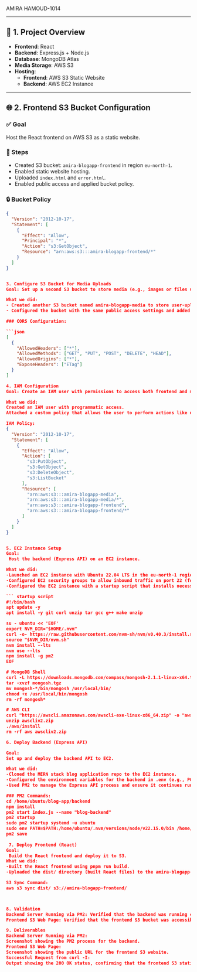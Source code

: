 AMIRA HAMOUD-1014

---

## 🚀 1. Project Overview

- **Frontend**: React
- **Backend**: Express.js + Node.js
- **Database**: MongoDB Atlas
- **Media Storage**: AWS S3
- **Hosting**:  
  - **Frontend**: AWS S3 Static Website  
  - **Backend**: AWS EC2 Instance

---

## 🌐 2. Frontend S3 Bucket Configuration

### ✅ Goal

Host the React frontend on AWS S3 as a static website.

### 🔧 Steps

- Created S3 bucket: `amira-blogapp-frontend` in region `eu-north-1`.
- Enabled static website hosting.
- Uploaded `index.html` and `error.html`.
- Enabled public access and applied bucket policy.

### 🔒 Bucket Policy

```json
{
  "Version": "2012-10-17", 
  "Statement": [
    {
      "Effect": "Allow",
      "Principal": "*", 
      "Action": "s3:GetObject",
      "Resource": "arn:aws:s3:::amira-blogapp-frontend/*"
    }
  ]
}


3. Configure S3 Bucket for Media Uploads
Goal: Set up a second S3 bucket to store media (e.g., images or files uploaded by users).

What we did:
- Created another S3 bucket named amira-blogapp-media to store user-uploaded files and media.
- Configured the bucket with the same public access settings and added CORS (Cross-Origin Resource Sharing) - configuration to allow all origins and methods for file uploads and access.

### CORS Configuration:

```json
[
  {
    "AllowedHeaders": ["*"],
    "AllowedMethods": ["GET", "PUT", "POST", "DELETE", "HEAD"],
    "AllowedOrigins": ["*"],
    "ExposeHeaders": ["ETag"]
  }
]

4. IAM Configuration
Goal: Create an IAM user with permissions to access both frontend and media S3 buckets.

What we did:
Created an IAM user with programmatic access.
Attached a custom policy that allows the user to perform actions like uploading, getting, deleting, and listing objects for both amira-blogapp-frontend and amira-blogapp-media S3 buckets.

IAM Policy:
{
  "Version": "2012-10-17",
  "Statement": [
    {
      "Effect": "Allow",
      "Action": [
        "s3:PutObject",
        "s3:GetObject",
        "s3:DeleteObject",
        "s3:ListBucket"
      ],
      "Resource": [
        "arn:aws:s3:::amira-blogapp-media",
        "arn:aws:s3:::amira-blogapp-media/*",
        "arn:aws:s3:::amira-blogapp-frontend",
        "arn:aws:s3:::amira-blogapp-frontend/*"
      ]
    }
  ]
}


5. EC2 Instance Setup
Goal:
 Host the backend (Express API) on an EC2 instance.

What we did:
-Launched an EC2 instance with Ubuntu 22.04 LTS in the eu-north-1 region.
-Configured EC2 security groups to allow inbound traffic on port 22 (for SSH access) and port 5000 (for backend API).
-Configured the EC2 instance with a startup script that installs necessary dependencies like Node.js, PM2 (for process management), and AWS CLI.

``` startup script
#!/bin/bash
apt update -y
apt install -y git curl unzip tar gcc g++ make unzip

su - ubuntu << 'EOF'   
export NVM_DIR="$HOME/.nvm"
curl -o- https://raw.githubusercontent.com/nvm-sh/nvm/v0.40.3/install.sh | bash
source "$NVM_DIR/nvm.sh"
nvm install --lts
nvm use --lts
npm install -g pm2
EOF

# MongoDB Shell
curl -L https://downloads.mongodb.com/compass/mongosh-2.1.1-linux-x64.tgz -o mongosh.tgz
tar -xvzf mongosh.tgz
mv mongosh-*/bin/mongosh /usr/local/bin/
chmod +x /usr/local/bin/mongosh
rm -rf mongosh*

# AWS CLI
curl "https://awscli.amazonaws.com/awscli-exe-linux-x86_64.zip" -o "awscliv2.zip"
unzip awscliv2.zip
./aws/install
rm -rf aws awscliv2.zip

6. Deploy Backend (Express API)

Goal: 
Set up and deploy the backend API to EC2.

What we did:
-Cloned the MERN stack blog application repo to the EC2 instance.
-Configured the environment variables for the backend in .env (e.g., PORT, MONGODB, AWS credentials).
-Used PM2 to manage the Express API process and ensure it continues running in the background even after server restarts.

### PM2 Commands:
cd /home/ubuntu/blog-app/backend
npm install
pm2 start index.js --name "blog-backend"
pm2 startup
sudo pm2 startup systemd -u ubuntu
sudo env PATH=$PATH:/home/ubuntu/.nvm/versions/node/v22.15.0/bin /home/ubuntu/.nvm/versions/node/v22.15.0/bin/pm2 startup systemd -u ubuntu --hp /home/ubuntu
pm2 save
 
 7. Deploy Frontend (React)
Goal:
 Build the React frontend and deploy it to S3.
What we did:
-Built the React frontend using pnpm run build.
-Uploaded the dist/ directory (built React files) to the amira-blogapp-frontend S3 bucket.

S3 Sync Command:
aws s3 sync dist/ s3://amira-blogapp-frontend/



8. Validation
Backend Server Running via PM2: Verified that the backend was running correctly using PM2.
Frontend S3 Web Page: Verified that the frontend S3 bucket was accessible via its public URL, ensuring that it served the React application

9. Deliverables
Backend Server Running via PM2:
Screenshot showing the PM2 process for the backend.
Frontend S3 Web Page:
Screenshot showing the public URL for the frontend S3 website.
Successful Request from curl -I:
Output showing the 200 OK status, confirming that the frontend S3 static site is accessibl